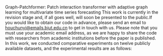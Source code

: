 Graph-Patchformer: Patch interaction transformer with adaptive graph learning for multivariate time series forecasting
This work is currently in the revision stage and, if all goes well, will soon be presented to the public.If you would like to obtain our code in advance, please send an email to houchunyi@emails.bjut.edu.cn to get in touch with us. 
Please note that you must use your academic email address, as we are happy to share the code with researchers from academic institutions before the paper is published.
In this work, we conducted comparative experiments on twelve publicly available datasets, and the experimental results are as follows:
